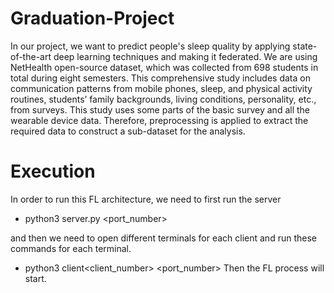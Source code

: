 # Graduation-Project
In our project, we want to predict people's sleep quality by applying state-of-the-art deep learning techniques and making it federated. We are using NetHealth open-source dataset, which was collected from 698 students in total during eight semesters. This comprehensive study includes data on communication patterns from mobile phones, sleep, and physical activity routines, students’ family backgrounds, living conditions, personality, etc., from surveys. This study uses some parts of the basic survey and all the wearable device data. Therefore, preprocessing is applied to extract the required data to construct a sub-dataset for the analysis.

# Execution
In order to run this FL architecture, we need to first run the server
- python3 server.py <port_number>

and then we need to open different terminals for each client and run these commands for each terminal.
- python3 client<client_number> <port_number>
Then the FL process will start.

